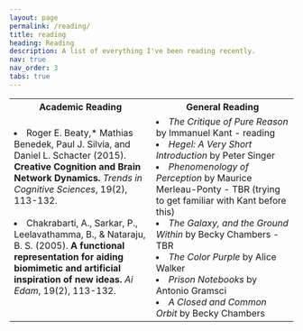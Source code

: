```yaml
---
layout: page
permalink: /reading/
title: reading
heading: Reading
description: A list of everything I've been reading recently.
nav: true
nav_order: 3
tabs: true
---
```


<table width="100%">
    <tr>
        <th width="50%">Academic Reading</th>
        <th width="50%">General Reading</th>
    <tr>
        <td text-align="top">    
            <li>Roger E. Beaty,* Mathias Benedek, Paul J. Silvia, and Daniel L. Schacter (2015). <b>Creative Cognition and Brain Network Dynamics.</b> <i>Trends in Cognitive Sciences</i>, 19(2), 113-132. <br><br>
            <li>Chakrabarti, A., Sarkar, P., Leelavathamma, B., & Nataraju, B. S. (2005). <b>A functional representation for aiding biomimetic and artificial inspiration of new ideas.</b> <i>Ai Edam</i>, 19(2), 113-132.<br><br>
        <td text-align="top">
            <li><i>The Critique of Pure Reason</i> by Immanuel Kant - reading<br>
            <li><i>Hegel: A Very Short Introduction</i> by Peter Singer<br>
            <li><i>Phenomenology of Perception</i> by Maurice Merleau-Ponty - TBR (trying to get familiar with Kant before this)<br>
            <li><i>The Galaxy, and the Ground Within</i> by Becky Chambers - TBR<br>
            <li><i>The Color Purple</i> by Alice Walker<br>
            <li><i>Prison Notebooks</i> by Antonio Gramsci<br>
            <li><i>A Closed and Common Orbit</i> by Becky Chambers<br>
                
